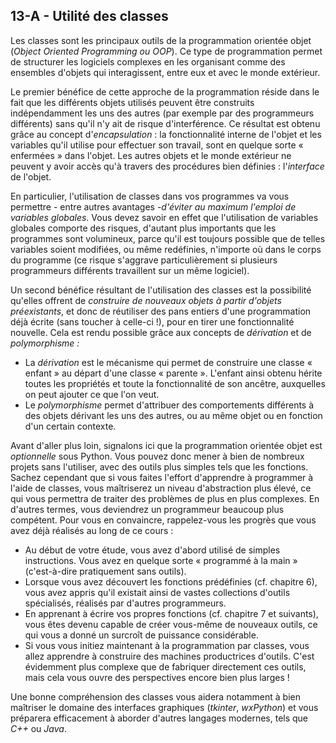 ## 13-A - Utilité des classes

Les classes sont les principaux outils de la programmation orientée
objet (*Object Oriented Programming ou OOP*). Ce type de programmation
permet de structurer les logiciels complexes en les organisant comme des
ensembles d'objets qui interagissent, entre eux et avec le monde
extérieur.

Le premier bénéfice de cette approche de la programmation réside dans le
fait que les différents objets utilisés peuvent être construits
indépendamment les uns des autres (par exemple par des programmeurs
différents) sans qu'il n'y ait de risque d'interférence. Ce résultat est
obtenu grâce au concept d'*encapsulation* : la fonctionnalité interne de
l'objet et les variables qu'il utilise pour effectuer son travail, sont
en quelque sorte « enfermées » dans l'objet. Les autres objets et le
monde extérieur ne peuvent y avoir accès qu'à travers des procédures
bien définies : l'*interface* de l'objet.

En particulier, l'utilisation de classes dans vos programmes va vous
permettre - entre autres avantages -*d'éviter au maximum l'emploi de
variables globales*. Vous devez savoir en effet que l'utilisation de
variables globales comporte des risques, d'autant plus importants que
les programmes sont volumineux, parce qu'il est toujours possible que de
telles variables soient modifiées, ou même redéfinies, n'importe où dans
le corps du programme (ce risque s'aggrave particulièrement si plusieurs
programmeurs différents travaillent sur un même logiciel).

Un second bénéfice résultant de l'utilisation des classes est la
possibilité qu'elles offrent de *construire de nouveaux objets à partir
d'objets préexistants*, et donc de réutiliser des pans entiers d'une
programmation déjà écrite (sans toucher à celle-ci !), pour en tirer une
fonctionnalité nouvelle. Cela est rendu possible grâce aux concepts de
*dérivation* et de *polymorphisme :*

-   La *dérivation* est le mécanisme qui permet de construire une classe
    « enfant » au départ d'une classe « parente ». L'enfant ainsi obtenu
    hérite toutes les propriétés et toute la fonctionnalité de son
    ancêtre, auxquelles on peut ajouter ce que l'on veut.
-   Le *polymorphisme* permet d'attribuer des comportements différents à
    des objets dérivant les uns des autres, ou au même objet ou en
    fonction d'un certain contexte.

Avant d'aller plus loin, signalons ici que la programmation orientée
objet est *optionnelle* sous Python. Vous pouvez donc mener à bien de
nombreux projets sans l'utiliser, avec des outils plus simples tels que
les fonctions. Sachez cependant que si vous faites l'effort d'apprendre
à programmer à l'aide de classes, vous maîtriserez un niveau
d'abstraction plus élevé, ce qui vous permettra de traiter des problèmes
de plus en plus complexes. En d'autres termes, vous deviendrez un
programmeur beaucoup plus compétent. Pour vous en convaincre,
rappelez-vous les progrès que vous avez déjà réalisés au long de ce
cours :

-   Au début de votre étude, vous avez d'abord utilisé de simples
    instructions. Vous avez en quelque sorte « programmé à la main »
    (c'est-à-dire pratiquement sans outils).
-   Lorsque vous avez découvert les fonctions prédéfinies (cf. chapitre
    6), vous avez appris qu'il existait ainsi de vastes collections
    d'outils spécialisés, réalisés par d'autres programmeurs.
-   En apprenant à écrire vos propres fonctions (cf. chapitre 7 et
    suivants), vous êtes devenu capable de créer vous-même de nouveaux
    outils, ce qui vous a donné un surcroît de puissance considérable.
-   Si vous vous initiez maintenant à la programmation par classes, vous
    allez apprendre à construire des machines productrices d'outils.
    C'est évidemment plus complexe que de fabriquer directement ces
    outils, mais cela vous ouvre des perspectives encore bien plus
    larges !

Une bonne compréhension des classes vous aidera notamment à bien
maîtriser le domaine des interfaces graphiques (*tkinter*, *wxPython*)
et vous préparera efficacement à aborder d'autres langages modernes,
tels que *C++* ou *Java*.

